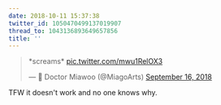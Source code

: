 ```yaml
---
date: 2018-10-11 15:37:38
twitter_id: 1050470499137019907
thread_to: 1043136893649657856
title: ''
---
```


<blockquote class="twitter-tweet"><p lang="en" dir="ltr">*screams* <a href="https://t.co/mwu1RelOX3">pic.twitter.com/mwu1RelOX3</a></p>&mdash; 💊 Doctor Miawoo (@MiagoArts) <a href="https://twitter.com/MiagoArts/status/1041428488652238848?ref_src=twsrc%5Etfw">September 16, 2018</a></blockquote>
<script async src="https://platform.twitter.com/widgets.js" charset="utf-8"></script>

TFW it doesn't work and no one knows why. 
